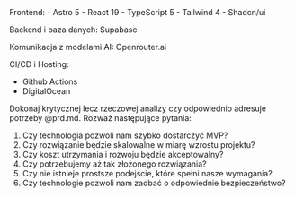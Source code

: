 <tech-stack>
Frontend:
- Astro 5
- React 19
- TypeScript 5
- Tailwind 4
- Shadcn/ui

Backend i baza danych:
Supabase

Komunikacja z modelami AI:
Openrouter.ai

CI/CD i Hosting:
- Github Actions
- DigitalOcean
</tech-stack>

Dokonaj krytycznej lecz rzeczowej analizy czy <tech-stack> odpowiednio adresuje potrzeby @prd.md. Rozważ następujące pytania:
1. Czy technologia pozwoli nam szybko dostarczyć MVP?
2. Czy rozwiązanie będzie skalowalne w miarę wzrostu projektu?
3. Czy koszt utrzymania i rozwoju będzie akceptowalny?
4. Czy potrzebujemy aż tak złożonego rozwiązania?
5. Czy nie istnieje prostsze podejście, które spełni nasze wymagania?
6. Czy technologie pozwoli nam zadbać o odpowiednie bezpieczeństwo?